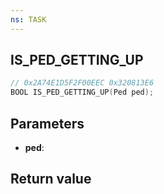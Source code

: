 ```yaml
---
ns: TASK
---
```

## IS_PED_GETTING_UP

```c
// 0x2A74E1D5F2F00EEC 0x320813E6
BOOL IS_PED_GETTING_UP(Ped ped);
```


## Parameters
* **ped**: 

## Return value
